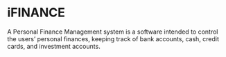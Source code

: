 # iFINANCE
A Personal Finance Management system is a software intended to control the users’ personal finances, keeping track of bank accounts, cash, credit cards, and investment accounts.
